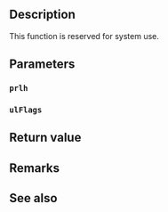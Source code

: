 ## Description

This function is reserved for system use.

## Parameters

### `prlh`

### `ulFlags`

## Return value

## Remarks

## See also